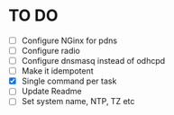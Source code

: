 # TO DO

- [ ] Configure NGinx for pdns
- [ ] Configure radio
- [ ] Configure dnsmasq instead of odhcpd
- [ ] Make it idempotent
- [x] Single command per task
- [ ] Update Readme
- [ ] Set system name, NTP, TZ etc
